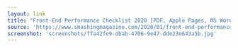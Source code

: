 ```yaml
---
layout: link
title: "Front-End Performance Checklist 2020 [PDF, Apple Pages, MS Word]  Smashing Magazine"
source: 'https://www.smashingmagazine.com/2020/01/front-end-performance-checklist-2020-pdf-pages/'
screenshot: 'screenshots/ffa42fe9-dbab-4706-9e47-dde23e643a5b.jpg'
---
```


